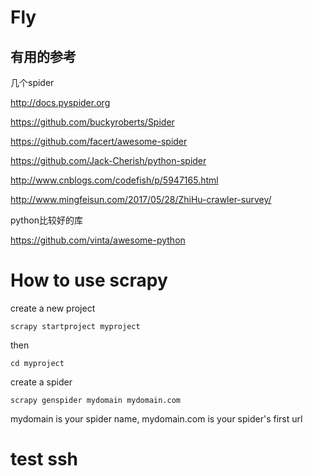# Fly
## 有用的参考
几个spider

http://docs.pyspider.org

https://github.com/buckyroberts/Spider

https://github.com/facert/awesome-spider

https://github.com/Jack-Cherish/python-spider

http://www.cnblogs.com/codefish/p/5947165.html

http://www.mingfeisun.com/2017/05/28/ZhiHu-crawler-survey/

python比较好的库

https://github.com/vinta/awesome-python

# How to use scrapy
create a new project

`scrapy startproject myproject`

then 

`cd myproject`

create a spider 

`scrapy genspider mydomain mydomain.com`

mydomain is your spider name, mydomain.com is your spider's first url

# test ssh
